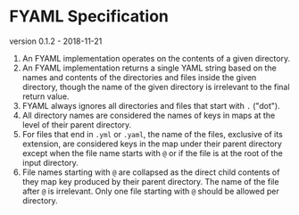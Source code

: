 # FYAML Specification

version 0.1.2 - 2018-11-21


1. An FYAML implementation operates on the contents of a given directory.
2. An FYAML implementation returns a single YAML string based on the names and contents of the directories and files inside the given directory, though the name of the given directory is irrelevant to the final return value.
3. FYAML always ignores all directories and files that start with `.` ("dot"). 
3. All directory names are considered the names of keys in maps at the level of their parent directory.
4. For files that end in `.yml` or `.yaml`, the name of the files, exclusive of its extension, are considered keys in the map under their parent directory except when the file name starts with `@` or if the file is at the root of the input directory.
5. File names starting with `@` are collapsed as the direct child contents of they map key produced by their parent directory. The name of the file after `@` is irrelevant. Only one file starting with `@` should be allowed per directory.